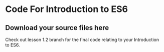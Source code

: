 # Code For Introduction to ES6

## Download your source files here

Check out lesson 1.2 branch for the final code relating to your Introduction to ES6.
